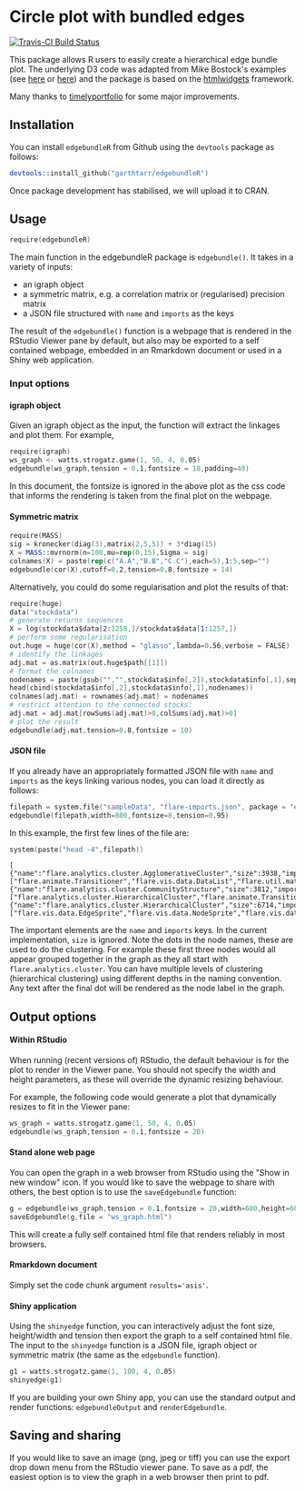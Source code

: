 # Circle plot with bundled edges

[![Travis-CI Build Status](https://travis-ci.org/garthtarr/edgebundleR.svg?branch=master)](https://travis-ci.org/garthtarr/edgebundleR)

This package allows R users to easily create a hierarchical edge bundle plot.  The underlying D3 code was adapted from  Mike Bostock's examples (see [here](http://bl.ocks.org/mbostock/7607999) or [here](https://mbostock.github.io/d3/talk/20111116/bundle.html)) and the package is based on the [htmlwidgets](https://github.com/ramnathv/htmlwidgets) framework.

Many thanks to [timelyportfolio](https://github.com/timelyportfolio) for some major improvements.

## Installation

You can install `edgebundleR` from Github using the `devtools` package as follows:

```s
devtools::install_github("garthtarr/edgebundleR")
```

Once package development has stabilised, we will upload it to CRAN.


## Usage

```s
require(edgebundleR)
```

The main function in the edgebundleR package is `edgebundle()`.  It takes in a variety of inputs:
 - an igraph object
 - a symmetric matrix, e.g. a correlation matrix or (regularised) precision matrix
 - a JSON file structured with `name` and `imports` as the keys
 
 
The result of the `edgebundle()` function is a webpage that is rendered in the RStudio Viewer pane by default, but also may be exported to a self contained webpage, embedded in an Rmarkdown document or used in a Shiny web application.

### Input options

#### igraph object 

Given an igraph object as the input, the function will extract the linkages and plot them.  For example,

```s
require(igraph)
ws_graph <- watts.strogatz.game(1, 50, 4, 0.05)
edgebundle(ws_graph,tension = 0.1,fontsize = 18,padding=40)
```

In this document, the fontsize is ignored in the above plot as the css code that informs the rendering is taken from the final plot on the webpage.

#### Symmetric matrix 

```s
require(MASS)
sig = kronecker(diag(3),matrix(2,5,5)) + 3*diag(15)
X = MASS::mvrnorm(n=100,mu=rep(0,15),Sigma = sig)
colnames(X) = paste(rep(c("A.A","B.B","C.C"),each=5),1:5,sep="")
edgebundle(cor(X),cutoff=0.2,tension=0.8,fontsize = 14)
```

Alternatively, you could do some regularisation and plot the results of that:
```s
require(huge)
data("stockdata")
# generate returns sequences
X = log(stockdata$data[2:1258,]/stockdata$data[1:1257,])
# perform some regularisation
out.huge = huge(cor(X),method = "glasso",lambda=0.56,verbose = FALSE)
# identify the linkages
adj.mat = as.matrix(out.huge$path[[1]])
# format the colnames
nodenames = paste(gsub("","",stockdata$info[,2]),stockdata$info[,1],sep=".")
head(cbind(stockdata$info[,2],stockdata$info[,1],nodenames))
colnames(adj.mat) = rownames(adj.mat) = nodenames
# restrict attention to the connected stocks:
adj.mat = adj.mat[rowSums(adj.mat)>0,colSums(adj.mat)>0]
# plot the result
edgebundle(adj.mat,tension=0.8,fontsize = 10)
```


#### JSON file

If you already have an appropriately formatted JSON file with `name` and `imports` as the keys linking various nodes, you can load it directly as follows:

```s
filepath = system.file("sampleData", "flare-imports.json", package = "edgebundleR")
edgebundle(filepath,width=800,fontsize=8,tension=0.95)
```

In this example, the first few lines of the file are:

```s
system(paste("head -4",filepath))
```
```
[
{"name":"flare.analytics.cluster.AgglomerativeCluster","size":3938,"imports":["flare.animate.Transitioner","flare.vis.data.DataList","flare.util.math.IMatrix","flare.analytics.cluster.MergeEdge","flare.analytics.cluster.HierarchicalCluster","flare.vis.data.Data"]},
{"name":"flare.analytics.cluster.CommunityStructure","size":3812,"imports":["flare.analytics.cluster.HierarchicalCluster","flare.animate.Transitioner","flare.vis.data.DataList","flare.analytics.cluster.MergeEdge","flare.util.math.IMatrix"]},
{"name":"flare.analytics.cluster.HierarchicalCluster","size":6714,"imports":["flare.vis.data.EdgeSprite","flare.vis.data.NodeSprite","flare.vis.data.DataList","flare.vis.data.Tree","flare.util.Arrays","flare.analytics.cluster.MergeEdge","flare.util.Sort","flare.vis.operator.Operator","flare.util.Property","flare.vis.data.Data"]},
```

The important elements are the `name` and `imports` keys.  In the current implementation, `size` is ignored.  Note the dots in the node names, these are used to do the clustering.  For example these first three nodes would all appear grouped together in the graph as they all start with `flare.analytics.cluster`. You can have multiple levels of clustering (hierarchical clustering) using different depths in the naming convention.  Any text after the final dot will be rendered as the node label in the graph.

## Output options

#### Within RStudio

When running (recent versions of) RStudio, the default behaviour is for the plot to render in the Viewer pane.  You should not specify the width and height parameters, as these will override the dynamic resizing behaviour.

For example, the following code would generate a plot that dynamically resizes to fit in the Viewer pane:

```s
ws_graph = watts.strogatz.game(1, 50, 4, 0.05)
edgebundle(ws_graph,tension = 0.1,fontsize = 20)
```

#### Stand alone web page

You can open the graph in a web browser from RStudio using the "Show in new window" icon.  If you would like to save the webpage to share with others, the best option is to use the `saveEdgebundle` function:

```s
g = edgebundle(ws_graph,tension = 0.1,fontsize = 20,width=600,height=600)
saveEdgebundle(g,file = "ws_graph.html")
```

This will create a fully self contained html file that renders reliably in most browsers.

#### Rmarkdown document

Simply set the code chunk argument `results='asis'`.

#### Shiny application

Using the `shinyedge` function, you can interactively adjust the font size, height/width and tension then export the graph to a self contained html file.  The input to the `shinyedge` function is a JSON file, igraph object or symmetric matrix (the same as the `edgebundle` function).

```s
g1 = watts.strogatz.game(1, 100, 4, 0.05)
shinyedge(g1)
```

If you are building your own Shiny app, you can use the standard output and render functions: `edgebundleOutput` and `renderEdgebundle`.

## Saving and sharing

If you would like to save an image (png, jpeg or tiff) you can use the export drop down menu from the RStudio viewer pane.  To save as a pdf, the easiest option is to view the graph in a web browser then print to pdf.

